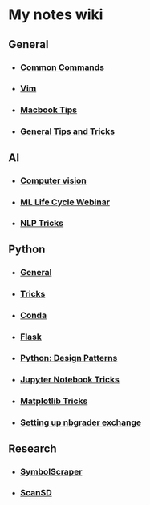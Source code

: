 # My notes wiki

## General

- ### [Common Commands](common_commands.md) 
- ### [Vim](vim.md)
- ### [Macbook Tips](macbook-tips.md)
- ### [General Tips and Tricks](tips.md)

## AI

- ### [Computer vision](ai/cv.md)
- ### [ML Life Cycle Webinar](ai/ml-life-cycle.md)
- ### [NLP Tricks](ai/nlp-tricks.md)

## Python

- ### [General](python/general.md)
- ### [Tricks](python/tricks.ipynb)
- ### [Conda](python/conda.md)
- ### [Flask](python/flask.md)
- ### [Python: Design Patterns](python/design-patterns.md)
- ### [Jupyter Notebook Tricks](python/notebook-tricks.md)
- ### [Matplotlib Tricks](python/matplotlib-tricks.md)
- ### [Setting up nbgrader exchange](python/nbgrader.md)

## Research

- ### [SymbolScraper](Research/symbolscraper.md)
- ### [ScanSD](Research/scanssd.md)

